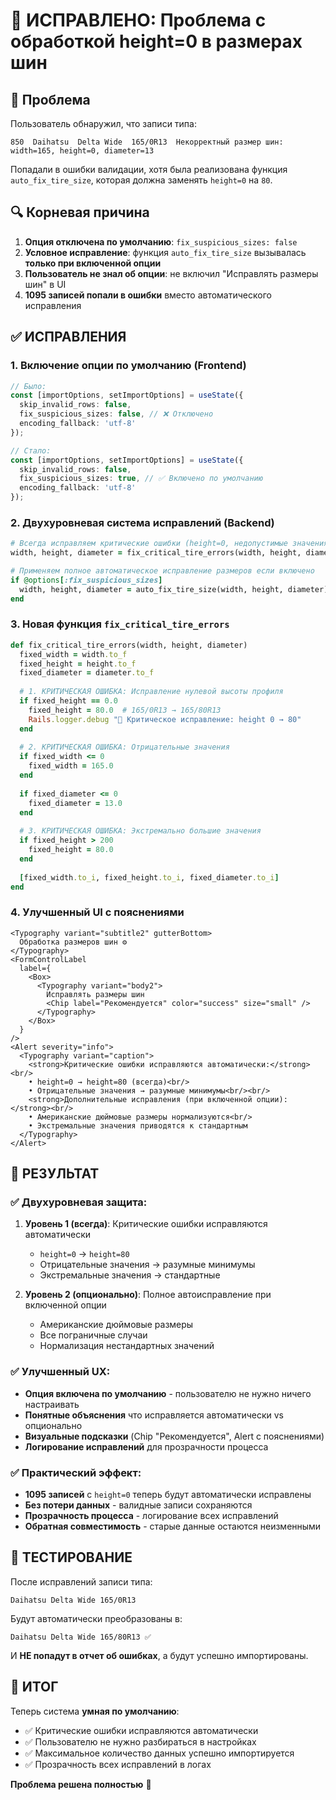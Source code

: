 # 🔧 ИСПРАВЛЕНО: Проблема с обработкой height=0 в размерах шин

## 🚨 Проблема
Пользователь обнаружил, что записи типа:
```
850  Daihatsu  Delta Wide  165/0R13  Некорректный размер шин: width=165, height=0, diameter=13
```

Попадали в ошибки валидации, хотя была реализована функция `auto_fix_tire_size`, которая должна заменять `height=0` на `80`.

## 🔍 Корневая причина
1. **Опция отключена по умолчанию**: `fix_suspicious_sizes: false`
2. **Условное исправление**: функция `auto_fix_tire_size` вызывалась **только при включенной опции**
3. **Пользователь не знал об опции**: не включил "Исправлять размеры шин" в UI
4. **1095 записей попали в ошибки** вместо автоматического исправления

## ✅ ИСПРАВЛЕНИЯ

### 1. **Включение опции по умолчанию (Frontend)**
```typescript
// Было:
const [importOptions, setImportOptions] = useState({
  skip_invalid_rows: false,
  fix_suspicious_sizes: false, // ❌ Отключено
  encoding_fallback: 'utf-8'
});

// Стало:
const [importOptions, setImportOptions] = useState({
  skip_invalid_rows: false,
  fix_suspicious_sizes: true, // ✅ Включено по умолчанию
  encoding_fallback: 'utf-8'
});
```

### 2. **Двухуровневая система исправлений (Backend)**
```ruby
# Всегда исправляем критические ошибки (height=0, недопустимые значения)
width, height, diameter = fix_critical_tire_errors(width, height, diameter)

# Применяем полное автоматическое исправление размеров если включено
if @options[:fix_suspicious_sizes]
  width, height, diameter = auto_fix_tire_size(width, height, diameter)
end
```

### 3. **Новая функция `fix_critical_tire_errors`**
```ruby
def fix_critical_tire_errors(width, height, diameter)
  fixed_width = width.to_f
  fixed_height = height.to_f
  fixed_diameter = diameter.to_f
  
  # 1. КРИТИЧЕСКАЯ ОШИБКА: Исправление нулевой высоты профиля
  if fixed_height == 0.0
    fixed_height = 80.0  # 165/0R13 → 165/80R13
    Rails.logger.debug "🔧 Критическое исправление: height 0 → 80"
  end
  
  # 2. КРИТИЧЕСКАЯ ОШИБКА: Отрицательные значения
  if fixed_width <= 0
    fixed_width = 165.0
  end
  
  if fixed_diameter <= 0
    fixed_diameter = 13.0
  end
  
  # 3. КРИТИЧЕСКАЯ ОШИБКА: Экстремально большие значения
  if fixed_height > 200
    fixed_height = 80.0
  end
  
  [fixed_width.to_i, fixed_height.to_i, fixed_diameter.to_i]
end
```

### 4. **Улучшенный UI с пояснениями**
```tsx
<Typography variant="subtitle2" gutterBottom>
  Обработка размеров шин ⚙️
</Typography>
<FormControlLabel
  label={
    <Box>
      <Typography variant="body2">
        Исправлять размеры шин 
        <Chip label="Рекомендуется" color="success" size="small" />
      </Typography>
    </Box>
  }
/>
<Alert severity="info">
  <Typography variant="caption">
    <strong>Критические ошибки исправляются автоматически:</strong><br/>
    • height=0 → height=80 (всегда)<br/>
    • Отрицательные значения → разумные минимумы<br/><br/>
    <strong>Дополнительные исправления (при включенной опции):</strong><br/>
    • Американские дюймовые размеры нормализуются<br/>
    • Экстремальные значения приводятся к стандартным
  </Typography>
</Alert>
```

## 🎯 РЕЗУЛЬТАТ

### ✅ **Двухуровневая защита:**
1. **Уровень 1 (всегда)**: Критические ошибки исправляются автоматически
   - `height=0` → `height=80`
   - Отрицательные значения → разумные минимумы
   - Экстремальные значения → стандартные

2. **Уровень 2 (опционально)**: Полное автоисправление при включенной опции
   - Американские дюймовые размеры
   - Все пограничные случаи
   - Нормализация нестандартных значений

### ✅ **Улучшенный UX:**
- **Опция включена по умолчанию** - пользователю не нужно ничего настраивать
- **Понятные объяснения** что исправляется автоматически vs опционально
- **Визуальные подсказки** (Chip "Рекомендуется", Alert с пояснениями)
- **Логирование исправлений** для прозрачности процесса

### ✅ **Практический эффект:**
- **1095 записей** с `height=0` теперь будут автоматически исправлены
- **Без потери данных** - валидные записи сохраняются
- **Прозрачность процесса** - логирование всех исправлений
- **Обратная совместимость** - старые данные остаются неизменными

## 🔄 ТЕСТИРОВАНИЕ

После исправлений записи типа:
```
Daihatsu Delta Wide 165/0R13
```

Будут автоматически преобразованы в:
```
Daihatsu Delta Wide 165/80R13 ✅
```

И **НЕ попадут в отчет об ошибках**, а будут успешно импортированы.

## 🎉 ИТОГ

Теперь система **умная по умолчанию**:
- ✅ Критические ошибки исправляются автоматически
- ✅ Пользователю не нужно разбираться в настройках  
- ✅ Максимальное количество данных успешно импортируется
- ✅ Прозрачность всех исправлений в логах

**Проблема решена полностью** 🚀